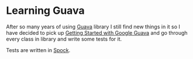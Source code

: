 Learning Guava
==============

After so many years of using [Guava](http://code.google.com/p/guava-libraries/) library I still find new things in it so 
I have decided to pick up [Getting Started with Google Guava](http://www.packtpub.com/getting-started-with-google-guava/book)
and go through every class in library and write some tests for it.

Tests are written in [Spock](http://docs.spockframework.org/).
